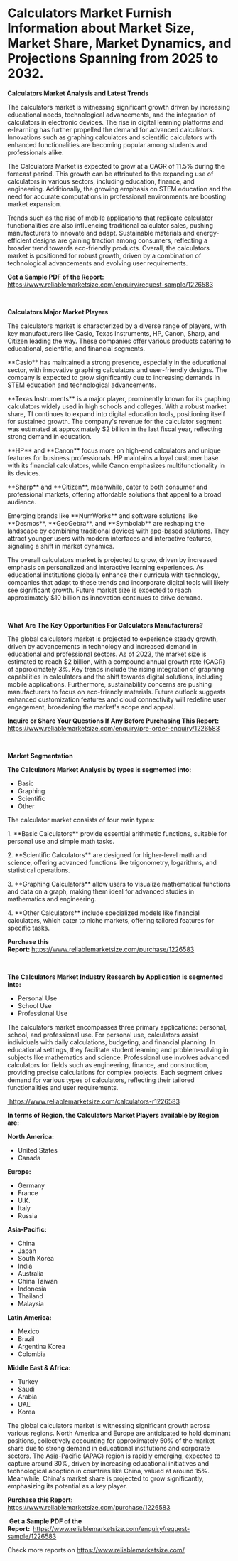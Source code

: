 <p><h1>Calculators Market Furnish Information about Market Size, Market Share, Market Dynamics, and Projections Spanning from 2025 to 2032.</h1></p><p><strong>Calculators Market Analysis and Latest Trends</strong></p>
<p><p>The calculators market is witnessing significant growth driven by increasing educational needs, technological advancements, and the integration of calculators in electronic devices. The rise in digital learning platforms and e-learning has further propelled the demand for advanced calculators. Innovations such as graphing calculators and scientific calculators with enhanced functionalities are becoming popular among students and professionals alike.</p><p>The Calculators Market is expected to grow at a CAGR of 11.5% during the forecast period. This growth can be attributed to the expanding use of calculators in various sectors, including education, finance, and engineering. Additionally, the growing emphasis on STEM education and the need for accurate computations in professional environments are boosting market expansion.</p><p>Trends such as the rise of mobile applications that replicate calculator functionalities are also influencing traditional calculator sales, pushing manufacturers to innovate and adapt. Sustainable materials and energy-efficient designs are gaining traction among consumers, reflecting a broader trend towards eco-friendly products. Overall, the calculators market is positioned for robust growth, driven by a combination of technological advancements and evolving user requirements.</p></p>
<p><strong>Get a Sample PDF of the Report:&nbsp;</strong> <a href="https://www.reliablemarketsize.com/enquiry/request-sample/1226583?utm_campaign=1143&utm_medium=2&utm_source=Github&utm_content=ia&utm_term=06022025&utm_id=calculators">https://www.reliablemarketsize.com/enquiry/request-sample/1226583</a></p>
<p>&nbsp;</p>
<p><strong>Calculators Major Market Players</strong></p>
<p><p>The calculators market is characterized by a diverse range of players, with key manufacturers like Casio, Texas Instruments, HP, Canon, Sharp, and Citizen leading the way. These companies offer various products catering to educational, scientific, and financial segments. </p><p>**Casio** has maintained a strong presence, especially in the educational sector, with innovative graphing calculators and user-friendly designs. The company is expected to grow significantly due to increasing demands in STEM education and technological advancements. </p><p>**Texas Instruments** is a major player, prominently known for its graphing calculators widely used in high schools and colleges. With a robust market share, TI continues to expand into digital education tools, positioning itself for sustained growth. The company's revenue for the calculator segment was estimated at approximately $2 billion in the last fiscal year, reflecting strong demand in education.</p><p>**HP** and **Canon** focus more on high-end calculators and unique features for business professionals. HP maintains a loyal customer base with its financial calculators, while Canon emphasizes multifunctionality in its devices.</p><p>**Sharp** and **Citizen**, meanwhile, cater to both consumer and professional markets, offering affordable solutions that appeal to a broad audience. </p><p>Emerging brands like **NumWorks** and software solutions like **Desmos**, **GeoGebra**, and **Symbolab** are reshaping the landscape by combining traditional devices with app-based solutions. They attract younger users with modern interfaces and interactive features, signaling a shift in market dynamics.</p><p>The overall calculators market is projected to grow, driven by increased emphasis on personalized and interactive learning experiences. As educational institutions globally enhance their curricula with technology, companies that adapt to these trends and incorporate digital tools will likely see significant growth. Future market size is expected to reach approximately $10 billion as innovation continues to drive demand.</p></p>
<p>&nbsp;</p>
<p><strong>What Are The Key Opportunities For Calculators Manufacturers?</strong></p>
<p><p>The global calculators market is projected to experience steady growth, driven by advancements in technology and increased demand in educational and professional sectors. As of 2023, the market size is estimated to reach $2 billion, with a compound annual growth rate (CAGR) of approximately 3%. Key trends include the rising integration of graphing capabilities in calculators and the shift towards digital solutions, including mobile applications. Furthermore, sustainability concerns are pushing manufacturers to focus on eco-friendly materials. Future outlook suggests enhanced customization features and cloud connectivity will redefine user engagement, broadening the market's scope and appeal.</p></p>
<p><strong>Inquire or Share Your Questions If Any Before Purchasing This Report:</strong> <a href="https://www.reliablemarketsize.com/enquiry/pre-order-enquiry/1226583?utm_campaign=1143&utm_medium=2&utm_source=Github&utm_content=ia&utm_term=06022025&utm_id=calculators">https://www.reliablemarketsize.com/enquiry/pre-order-enquiry/1226583</a></p>
<p>&nbsp;</p>
<p><strong>Market Segmentation</strong></p>
<p><strong>The Calculators Market Analysis by types is segmented into:</strong></p>
<p><ul><li>Basic</li><li>Graphing</li><li>Scientific</li><li>Other</li></ul></p>
<p><p>The calculator market consists of four main types: </p><p>1. **Basic Calculators** provide essential arithmetic functions, suitable for personal use and simple math tasks.</p><p>2. **Scientific Calculators** are designed for higher-level math and science, offering advanced functions like trigonometry, logarithms, and statistical operations.</p><p>3. **Graphing Calculators** allow users to visualize mathematical functions and data on a graph, making them ideal for advanced studies in mathematics and engineering.</p><p>4. **Other Calculators** include specialized models like financial calculators, which cater to niche markets, offering tailored features for specific tasks.</p></p>
<p><strong>Purchase this Report:&nbsp;</strong><a href="https://www.reliablemarketsize.com/purchase/1226583?utm_campaign=1143&utm_medium=2&utm_source=Github&utm_content=ia&utm_term=06022025&utm_id=calculators">https://www.reliablemarketsize.com/purchase/1226583</a></p>
<p>&nbsp;</p>
<p><strong>The Calculators Market Industry Research by Application is segmented into:</strong></p>
<p><ul><li>Personal Use</li><li>School Use</li><li>Professional Use</li></ul></p>
<p><p>The calculators market encompasses three primary applications: personal, school, and professional use. For personal use, calculators assist individuals with daily calculations, budgeting, and financial planning. In educational settings, they facilitate student learning and problem-solving in subjects like mathematics and science. Professional use involves advanced calculators for fields such as engineering, finance, and construction, providing precise calculations for complex projects. Each segment drives demand for various types of calculators, reflecting their tailored functionalities and user requirements.</p></p>
<p><a href="https://www.reliablemarketsize.com/calculators-r1226583?utm_campaign=1143&utm_medium=2&utm_source=Github&utm_content=ia&utm_term=06022025&utm_id=calculators">&nbsp;https://www.reliablemarketsize.com/calculators-r1226583</a></p>
<p><strong>In terms of Region, the Calculators Market Players available by Region are:</strong></p>
<p>
    <p> <strong> North America: </strong>
        <ul>
            <li>United States</li>
            <li>Canada</li>
        </ul>
        </p> 
    <p> <strong> Europe: </strong>
        <ul>
            <li>Germany</li>
            <li>France</li>
            <li>U.K.</li>
            <li>Italy</li>
            <li>Russia</li>
        </ul>
        </p> 
    <p> <strong> Asia-Pacific: </strong>
        <ul>
            <li>China</li>
            <li>Japan</li>
            <li>South Korea</li>
            <li>India</li>
            <li>Australia</li>
            <li>China Taiwan</li>
            <li>Indonesia</li>
            <li>Thailand</li>
            <li>Malaysia</li>
        </ul>
        </p> 
    <p> <strong> Latin America: </strong>
        <ul>
            <li>Mexico</li>
            <li>Brazil</li>
            <li>Argentina Korea</li>
            <li>Colombia</li>
        </ul>
        </p> 
    <p> <strong> Middle East & Africa: </strong>
        <ul>
            <li>Turkey</li>
            <li>Saudi</li>
            <li>Arabia</li>
            <li>UAE</li>
            <li>Korea</li>
        </ul>
    </p>
    </p>
<p><p>The global calculators market is witnessing significant growth across various regions. North America and Europe are anticipated to hold dominant positions, collectively accounting for approximately 50% of the market share due to strong demand in educational institutions and corporate sectors. The Asia-Pacific (APAC) region is rapidly emerging, expected to capture around 30%, driven by increasing educational initiatives and technological adoption in countries like China, valued at around 15%. Meanwhile, China's market share is projected to grow significantly, emphasizing its potential as a key player.</p></p>
<p><strong>Purchase this Report: </strong><a href="https://www.reliablemarketsize.com/purchase/1226583?utm_campaign=1143&utm_medium=2&utm_source=Github&utm_content=ia&utm_term=06022025&utm_id=calculators">https://www.reliablemarketsize.com/purchase/1226583</a></p>
<p>&nbsp;<strong>Get a Sample PDF of the Report:&nbsp;&nbsp;</strong><a href="https://www.reliablemarketsize.com/enquiry/request-sample/1226583?utm_campaign=1143&utm_medium=2&utm_source=Github&utm_content=ia&utm_term=06022025&utm_id=calculators">https://www.reliablemarketsize.com/enquiry/request-sample/1226583</a></p>
<p><strong></strong></p>
<p>Check more reports on <a href="https://www.reliablemarketsize.com/?utm_campaign=1143&utm_medium=2&utm_source=Github&utm_content=ia&utm_term=06022025&utm_id=calculators">https://www.reliablemarketsize.com/</a></p>